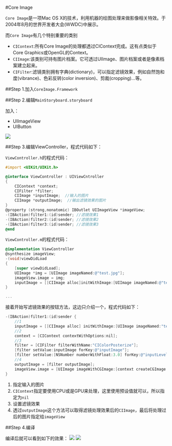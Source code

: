 #Core Image

`Core Image`是一项Mac OS X的技术，利用机器的绘图处理来做影像相关特效。于2004年8月的世界开发者大会(WWDC)中展示。

而`Core Image`有几个特别重要的类别

- `CIContext`:所有Core Image的处理都透过CIContext完成。这有点类似于Core Graphics或OpenGL的Context。
- `CIImage`:该类别可持有图片档案。它可透过UIImage、图片档案或者是像素档案建立起来。
- `CIFilter`:滤镜类别拥有字典(dictionary)，可以指定滤镜效果，例如自然饱和度(vibrance)、色彩反转(color inversion)、剪裁(cropping)...等。

##Step 1.加入`CoreImage.Framework`

##Step 2.编辑`MainStoryboard.storyboard`

加入：

- UIImageView
- UIButton

![](http://lighter.tw/images/CoreImage/2.png) 

##Step 3.编辑ViewController，程式代码如下：

`ViewController.h`的程式代码：

```Objective-C
#import <UIKit/UIKit.h>

@interface ViewController : UIViewCntroller
{
	CIContext *context;
	CIFilter *filter;
	CIImage *inputImage;  //输入的图片
	CIImage *outputImage;  //输出滤镜效果的图片
} 
@property (strong,nonatomic) IBOutlet UIImageView *imageView;
-(IBAction)filter1:(id)sender; //滤镜效果1
-(IBAction)filter2:(id)sender; //滤镜效果2
-(IBAction)filter3:(id)sender; //滤镜效果3
@end

```

`ViewController.m`的程式代码：

```Objective-C
@implementation ViewController
@synthesize imageView;
-(void)viewDidLoad
{
	[super viewDidLoad];
	UIImage *img = [UIImage imageNamed:@"test.jpg"];
	imageView.image = img;
	inputImage = [[CIImage alloc]initWithImage:[UIImage imageNamed:@"test.jpg"]];
}

...
```

接着开始写滤镜效果的按钮方法，这边只介绍一个，程式代码如下：

```Objective-C
-(IBAction)filter1:(id)sender {
    //1
	inputImage = [[CIImage alloc] initWithImage:[UIImage imageNamed:"test.jpg"]];
	//2
	context = [CIContext contextWithOptions:nil];
	//3
	filter = [CIFilter filterWithName:"CIColorPosterize"];
	[filter setValue:inputImage forKey:@"inputImage"];
	[filter setValue:[NSNumber numberWithFloat:3.0] forKey:@"inputLevels"];
	//4
	outputImage = [filter outputImage];
	imageView.image = [UIImage imageWithCGImage:[context createCGImage:outputImage fromRect:outputImage.extent]];
}
```
1. 指定输入的图片
2. `CIContext`指定要使用CPU或是GPU来处理，这里使用预设值就可以，所以指定为`nil`
3. 设置滤镜效果
4. 透过`outputImage`这个方法可以取得滤镜处理效果后的`CIImage`，最后将处理过后的图片指定给`imageView`

##Step 4.编译

编译后就可以看到如下的效果：
![](http://lighter.tw/images/CoreImage/3.png) 
![](http://lighter.tw/images/CoreImage/4.png)
